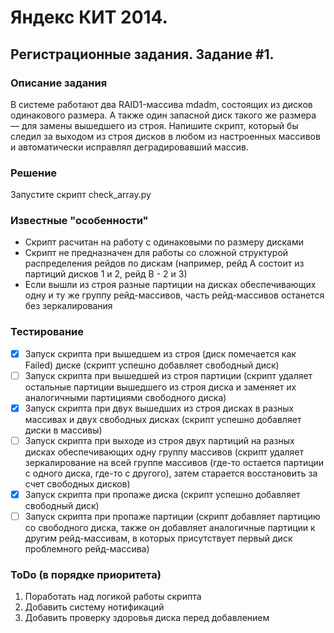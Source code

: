 # Яндекс КИТ 2014.
## Регистрационные задания. Задание #1.

### Описание задания
В системе работают два RAID1-массива mdadm, состоящих из дисков одинакового размера. А также один запасной диск такого же размера — для замены вышедшего из строя. Напишите скрипт, который бы следил за выходом из строя дисков в любом из настроенных массивов и автоматически исправлял деградировавший массив.

### Решение
Запустите скрипт check_array.py

### Известные "особенности"
* Скрипт расчитан на работу с одинаковыми по размеру дисками
* Скрипт не предназначен для работы со сложной структурой распределения рейдов по дискам (например, рейд A состоит из партиций дисков 1 и 2, рейд B - 2 и 3)
* Если вышли из строя разные партиции на дисках обеспечивающих одну и ту же группу рейд-массивов, часть рейд-массивов останется без зеркалирования

### Тестирование
- [x] Запуск скрипта при вышедшем из строя (диск помечается как Failed) диске (скрипт успешно добавляет свободный диск)
- [ ] Запуск скрипта при вышедшей из строя партиции (скрипт удаляет остальные партиции вышедшего из строя диска и заменяет их аналогичными партициями свободного диска)
- [x] Запуск скрипта при двух вышедших из строя дисках в разных массивах и двух свободных дисках (скрипт успешно добавляет диски в массивы)
- [ ] Запуск скрипта при выходе из строя двух партиций на разных дисках обеспечивающих одну группу массивов (скрипт удаляет зеркалирование на всей группе массивов (где-то остается партиции с одного диска, где-то с другого), затем старается восстановить за счет свободных дисков)
- [x] Запуск скрипта при пропаже диска (скрипт успешно добавляет свободный диск)
- [ ] Запуск скрипта при пропаже партиции (скрипт добавляет партицию со свободного диска, также он добавляет аналогичные партиции к другим рейд-массивам, в которых присутствует первый диск проблемного рейд-массива)

### ToDo (в порядке приоритета)
1. Поработать над логикой работы скрипта
1. Добавить систему нотификаций
2. Добавить проверку здоровья диска перед добавлением